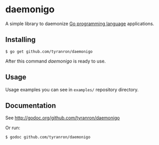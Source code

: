 daemonigo
=========

A simple library to daemonize [Go programming language](http://golang.org/) applications.


## Installing

    $ go get github.com/tyranron/daemonigo

After this command *daemonigo* is ready to use.


## Usage
Usage examples you can see in `examples/` repository directory.


## Documentation

See http://godoc.org/github.com/tyranron/daemonigo

Or run:

    $ godoc github.com/tyranron/daemonigo